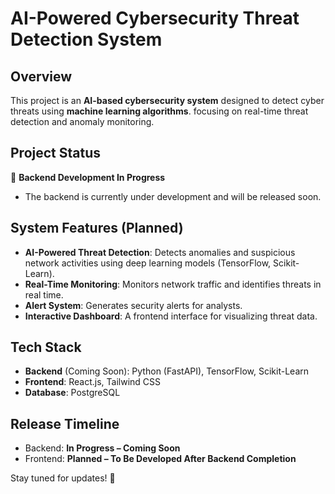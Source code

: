 # AI-Powered Cybersecurity Threat Detection System

## Overview
This project is an **AI-based cybersecurity system** designed to detect cyber threats using **machine learning algorithms**. focusing on real-time threat detection and anomaly monitoring.

## Project Status
🚧 **Backend Development In Progress**
- The backend is currently under development and will be released soon.

## System Features (Planned)
- **AI-Powered Threat Detection**: Detects anomalies and suspicious network activities using deep learning models (TensorFlow, Scikit-Learn).
- **Real-Time Monitoring**: Monitors network traffic and identifies threats in real time.
- **Alert System**: Generates security alerts for analysts.
- **Interactive Dashboard**: A frontend interface for visualizing threat data.

## Tech Stack
- **Backend** (Coming Soon): Python (FastAPI), TensorFlow, Scikit-Learn
- **Frontend**: React.js, Tailwind CSS
- **Database**: PostgreSQL

## Release Timeline
- Backend: **In Progress – Coming Soon**
- Frontend: **Planned – To Be Developed After Backend Completion**

Stay tuned for updates! 🚀

